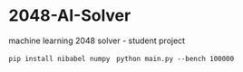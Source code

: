 # 2048-AI-Solver
machine learning 2048 solver - student project

```pip install nibabel numpy ```
```python main.py --bench 100000 ```
